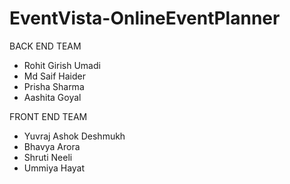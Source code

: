 # EventVista-OnlineEventPlanner

BACK END TEAM
- Rohit Girish Umadi 
- Md Saif Haider
- Prisha Sharma
- Aashita Goyal

FRONT END TEAM
- Yuvraj Ashok Deshmukh
- Bhavya Arora
- Shruti Neeli
- Ummiya Hayat
